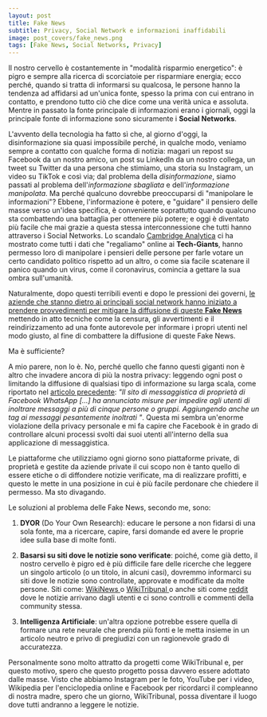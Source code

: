 ```yaml
---
layout: post
title: Fake News
subtitle: Privacy, Social Network e informazioni inaffidabili
image: post_covers/fake_news.png
tags: [Fake News, Social Networks, Privacy]
---
```


Il nostro cervello è costantemente in "modalità risparmio energetico": è pigro e sempre alla ricerca di scorciatoie per risparmiare energia; ecco perché, quando si tratta di informarsi su qualcosa, le persone hanno la tendenza ad affidarsi ad un'unica fonte, spesso la prima con cui entrano in contatto, e prendono tutto ciò che dice come una verità unica e assoluta. 
Mentre in passato la fonte principale di informazioni erano i giornali, oggi la principale fonte di informazione sono sicuramente i **Social Networks**. 

L'avvento della tecnologia ha fatto sì che, al giorno d'oggi, la disinformazione sia quasi impossibile perché, in qualche modo, veniamo sempre a contatto con qualche forma di notizia: magari un repost su Facebook da un nostro amico, un post su LinkedIn da un nostro collega, un tweet su Twitter da una persona che stimiamo, una storia su Instagram, un video su TikTok e così via; dal problema della *disinformazione*, siamo passati al problema dell'*informazione sbagliata* e dell'*informazione manipolata*.
Ma perché qualcuno dovrebbe preoccuparsi di "manipolare le informazioni"? Ebbene, l'informazione è potere, e "guidare" il pensiero delle masse verso un'idea specifica, è conveniente soprattutto quando qualcuno sta combattendo una battaglia per ottenere più potere; e oggi è diventato più facile che mai grazie a questa stessa interconnessione che tutti hanno attraverso i Social Networks. 
Lo scandalo <a href="https://en.wikipedia.org/wiki/Facebook%E2%80%93Cambridge_Analytica_data_scandal" target="_blank">Cambridge Analytica</a> ci ha mostrato come tutti i dati che "regaliamo" online ai **Tech-Giants**, hanno permesso loro di manipolare i pensieri delle persone per farle votare un certo candidato politico rispetto ad un altro, o come sia facile scatenare il panico quando un virus, come il coronavirus, comincia a gettare la sua ombra sull'umanità.

Naturalmente, dopo questi terribili eventi e dopo le pressioni dei governi, <a href="https://www.bbc.com/news/technology-51337357" target="_blank">le aziende che stanno dietro ai principali social network hanno iniziato a prendere provvedimenti per mitigare la diffusione di queste **Fake News**</a> mettendo in atto tecniche come la censura, gli avvertimenti e il reindirizzamento ad una fonte autorevole per informare i propri utenti nel modo giusto, al fine di combattere la diffusione di queste Fake News.

Ma è sufficiente?

A mio parere, non lo è.
No, perché quello che fanno questi giganti non è altro che invadere ancora di più la nostra privacy: leggendo ogni post o limitando la diffusione di qualsiasi tipo di informazione su larga scala, come riportato nel <a href="https://www.bbc.com/news/technology-51337357" target="_blank">articolo precedente</a>: *"Il sito di messaggistica di proprietà di Facebook WhatsApp [...] ha annunciato misure per impedire agli utenti di inoltrare messaggi a più di cinque persone o gruppi. Aggiungendo anche un tag ai messaggi pesantemente inoltrati "*. Questa mi sembra un'enorme violazione della privacy personale e mi fa capire che Facebook è in grado di controllare alcuni processi svolti dai suoi utenti all'interno della sua applicazione di messaggistica.

Le piattaforme che utilizziamo ogni giorno sono piattaforme private, di proprietà e gestite da aziende private il cui scopo non è tanto quello di essere etiche o di diffondere notizie verificate, ma di realizzare profitti, e questo le mette in una posizione in cui è più facile perdonare che chiedere il permesso. Ma sto divagando.

Le soluzioni al problema delle Fake News, secondo me, sono:

1. **DYOR** (Do Your Own Research): educare le persone a non fidarsi di una sola fonte, ma a ricercare, capire, farsi domande ed avere le proprie idee sulla base di molte fonti.

2. **Basarsi su siti dove le notizie sono verificate**: poiché, come già detto, il nostro cervello è pigro ed è più difficile fare delle ricerche che leggere un singolo articolo (o un titolo, in alcuni casi), dovremmo informarci su siti dove le notizie sono controllate, approvate e modificate da molte persone. Siti come: <a href="https://wikinews.org" target="_blank"> WikiNews </a> o <a href="https://wt.social" target="_blank"> WikiTribunal </a> o anche siti come <a href="https://reddit.com" target="_blank"> reddit </a> dove le notizie arrivano dagli utenti e ci sono controlli e commenti della community stessa.

3. **Intelligenza Artificiale**: un'altra opzione potrebbe essere quella di formare una rete neurale che prenda più fonti e le metta insieme in un articolo neutro e privo di pregiudizi con un ragionevole grado di accuratezza.

Personalmente sono molto attratto da progetti come WikiTribunal e, per questo motivo, spero che questo progetto possa davvero essere adottato dalle masse.
Visto che abbiamo Instagram per le foto, YouTube per i video, Wikipedia per l'enciclopedia online e Facebook per ricordarci il compleanno di nostra madre, spero che un giorno, WikiTribunal, possa diventare il luogo dove tutti andranno a leggere le notizie.